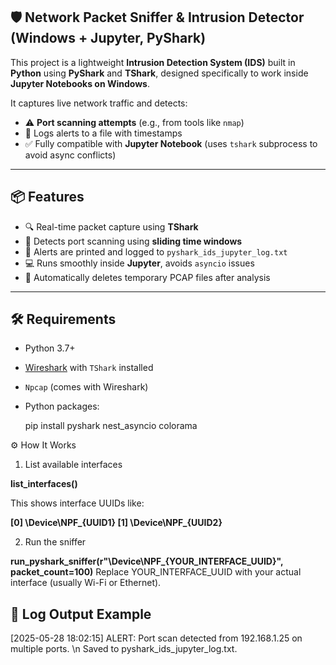 ## 🛡️ Network Packet Sniffer & Intrusion Detector (Windows + Jupyter, PyShark)
This project is a lightweight **Intrusion Detection System (IDS)** built in **Python** using **PyShark** and **TShark**, designed specifically to work inside **Jupyter Notebooks on Windows**.

It captures live network traffic and detects:
- ⚠️ **Port scanning attempts** (e.g., from tools like `nmap`)
- 📄 Logs alerts to a file with timestamps
- ✅ Fully compatible with **Jupyter Notebook** (uses `tshark` subprocess to avoid async conflicts)

---

## 📦 Features

- 🔍 Real-time packet capture using **TShark**
- 🧠 Detects port scanning using **sliding time windows**
- 📝 Alerts are printed and logged to `pyshark_ids_jupyter_log.txt`
- 💻 Runs smoothly inside **Jupyter**, avoids `asyncio` issues
- 📁 Automatically deletes temporary PCAP files after analysis

---

## 🛠️ Requirements

- Python 3.7+
- [Wireshark](https://www.wireshark.org/download.html) with `TShark` installed
- `Npcap` (comes with Wireshark)
- Python packages:

  pip install pyshark nest_asyncio colorama

⚙️ How It Works
1. List available interfaces

**list_interfaces()**

This shows interface UUIDs like:

**[0] \Device\NPF_{UUID1}
[1] \Device\NPF_{UUID2}**

2. Run the sniffer

**run_pyshark_sniffer(r"\Device\NPF_{YOUR_INTERFACE_UUID}", packet_count=100)**
Replace YOUR_INTERFACE_UUID with your actual interface (usually Wi-Fi or Ethernet).

## 📁 Log Output Example

[2025-05-28 18:02:15] ALERT: Port scan detected from 192.168.1.25 on multiple ports. \n
Saved to pyshark_ids_jupyter_log.txt.
